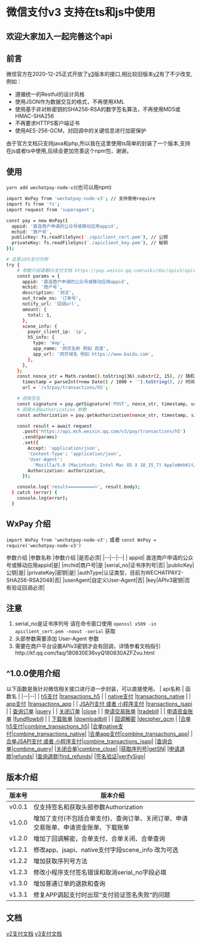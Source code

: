 
# 微信支付v3 支持在ts和js中使用

## 欢迎大家加入一起完善这个api
## 前言
微信官方在2020-12-25正式开放了[v3](https://pay.weixin.qq.com/wiki/doc/apiv3/index.shtml)版本的接口,相比较旧版本[v2](https://pay.weixin.qq.com/wiki/doc/api/index.html)有了不少改变,例如：
* 遵循统一的Restful的设计风格
* 使用JSON作为数据交互的格式，不再使用XML
* 使用基于非对称密钥的SHA256-RSA的数字签名算法，不再使用MD5或HMAC-SHA256
* 不再要求HTTPS客户端证书
* 使用AES-256-GCM，对回调中的关键信息进行加密保护

由于官方文档只支持java和php,所以我在这里使用ts简单的封装了一个版本,支持在js或者ts中使用,后续会更加完善这个npm包，谢谢。

## 使用
`yarn add wechatpay-node-v3`(也可以用npm)

```bash
import WxPay from 'wechatpay-node-v3'; // 支持使用require
import fs from 'fs';
import request from 'superagent';

const pay = new WxPay({
  appid: '直连商户申请的公众号或移动应用appid',
  mchid: '商户号',
  publicKey: fs.readFileSync('./apiclient_cert.pem'), // 公钥
  privateKey: fs.readFileSync('./apiclient_key.pem'), // 秘钥
});

# 这里以h5支付为例
try {
    # 参数介绍请看h5支付文档 https://pay.weixin.qq.com/wiki/doc/apiv3/apis/chapter3_3_1.shtml
    const params = {
      appid: '直连商户申请的公众号或移动应用appid',
      mchid: '商户号',
      description: '测试',
      out_trade_no: '订单号',
      notify_url: '回调url',
      amount: {
        total: 1,
      },
      scene_info: {
        payer_client_ip: 'ip',
        h5_info: {
          type: 'Wap',
          app_name: '网页名称 例如 百度',
          app_url: '网页域名 例如 https://www.baidu.com',
        },
      },
    };
    const nonce_str = Math.random().toString(36).substr(2, 15), // 随机字符串
      timestamp = parseInt(+new Date() / 1000 + '').toString(), // 时间戳 秒
      url = '/v3/pay/transactions/h5';

    # 获取签名
    const signature = pay.getSignature('POST', nonce_str, timestamp, url, params); # 如果是get 请求 则不需要params 参数拼接在url上 例如 /v3/pay/transactions/id/12177525012014?mchid=1230000109
    # 获取头部authorization 参数
    const authorization = pay.getAuthorization(nonce_str, timestamp, signature);

    const result = await request
      .post('https://api.mch.weixin.qq.com/v3/pay/transactions/h5')
      .send(params)
      .set({
        Accept: 'application/json',
        'Content-Type': 'application/json',
        'User-Agent':
          'Mozilla/5.0 (Macintosh; Intel Mac OS X 10_15_7) AppleWebKit/537.36 (KHTML, like Gecko) Chrome/87.0.4280.88 Safari/537.36',
        Authorization: authorization,
      });

    console.log('result==========>', result.body);
  } catch (error) {
    console.log(error);
  }
```

## WxPay 介绍
`import WxPay from 'wechatpay-node-v3';` 或者 `const WxPay = require('wechatpay-node-v3')`

参数介绍
|参数名称  |参数介绍  |是否必须|
|--|--|--|
|  appid|   直连商户申请的公众号或移动应用appid|是|
|mchid|商户号|是
|serial_no|证书序列号|否|
|publicKey|公钥|是|
|privateKey|密钥|是|
|authType|认证类型，目前为WECHATPAY2-SHA256-RSA2048|否|
|userAgent|自定义User-Agent|否|
|key|APIv3密钥|否 有验证回调必须|

## 注意
1. serial_no是证书序列号 请在命令窗口使用 `openssl x509 -in apiclient_cert.pem -noout -serial` 获取
2. 头部参数需要添加 User-Agent 参数
3. 需要在商户平台设置APIv3密钥才会有回调，详情参看文档指引http://kf.qq.com/faq/180830E36vyQ180830AZFZvu.html

## ^1.0.0使用介绍
以下函数是我针对微信相关接口进行进一步封装，可以直接使用。
| api名称 | 函数名 |
|--|--|
| [h5支付](https://pay.weixin.qq.com/wiki/doc/apiv3/apis/chapter3_3_1.shtml) |[transactions_h5](https://github.com/klover2/wechatpay-node-v3-ts/blob/master/docs/transactions_h5.md)  |
| [native支付](https://pay.weixin.qq.com/wiki/doc/apiv3/apis/chapter3_4_1.shtml) |[transactions_native](https://github.com/klover2/wechatpay-node-v3-ts/blob/master/docs/transactions_native.md)  |
| [app支付](https://pay.weixin.qq.com/wiki/doc/apiv3/apis/chapter3_2_1.shtml) |[transactions_app](https://github.com/klover2/wechatpay-node-v3-ts/blob/master/docs/transactions_app.md)  |
| [JSAPI支付 或者 小程序支付](https://pay.weixin.qq.com/wiki/doc/apiv3/apis/chapter3_1_1.shtml) |[transactions_jsapi](https://github.com/klover2/wechatpay-node-v3-ts/blob/master/docs/transactions_jsapi.md)  |
| [查询订单](https://pay.weixin.qq.com/wiki/doc/apiv3/apis/chapter3_1_1.shtml) |[query](https://github.com/klover2/wechatpay-node-v3-ts/blob/master/docs/query.md)  |
| [关闭订单](https://pay.weixin.qq.com/wiki/doc/apiv3/apis/chapter3_1_1.shtml) |[close](https://github.com/klover2/wechatpay-node-v3-ts/blob/master/docs/close.md)  |
| [申请交易账单](https://pay.weixin.qq.com/wiki/doc/apiv3/apis/chapter3_1_6.shtml) |[tradebill](https://github.com/klover2/wechatpay-node-v3-ts/blob/master/docs/tradebill.md)  |
| [申请资金账单](https://pay.weixin.qq.com/wiki/doc/apiv3/apis/chapter3_1_7.shtml) |[fundflowbill](https://github.com/klover2/wechatpay-node-v3-ts/blob/master/docs/fundflowbill.md)  |
| [下载账单](https://pay.weixin.qq.com/wiki/doc/apiv3/apis/chapter3_1_8.shtml) |[downloadbill](https://github.com/klover2/wechatpay-node-v3-ts/blob/master/docs/downloadbill.md)  |
| [回调解密](https://pay.weixin.qq.com/wiki/doc/apiv3/apis/chapter3_1_5.shtml) |[decipher_gcm](https://github.com/klover2/wechatpay-node-v3-ts/blob/master/docs/transactions_h5.md)  |
|[合单h5支付](https://pay.weixin.qq.com/wiki/doc/apiv3/apis/chapter5_1_2.shtml)|[combine_transactions_h5](https://github.com/klover2/wechatpay-node-v3-ts/blob/master/docs/combine.md)|
|[合单native支付](https://pay.weixin.qq.com/wiki/doc/apiv3/apis/chapter5_1_5.shtml)|[combine_transactions_native](https://github.com/klover2/wechatpay-node-v3-ts/blob/master/docs/combine.md)|
|[合单app支付](https://pay.weixin.qq.com/wiki/doc/apiv3/apis/chapter5_1_1.shtml)|[combine_transactions_app](https://github.com/klover2/wechatpay-node-v3-ts/blob/master/docs/combine.md)|
|[合单JSAPI支付 或者 小程序支付](https://pay.weixin.qq.com/wiki/doc/apiv3/apis/chapter5_1_3.shtml)|[combine_transactions_jsapi](https://github.com/klover2/wechatpay-node-v3-ts/blob/master/docs/combine.md)|
|[查询合单](https://pay.weixin.qq.com/wiki/doc/apiv3/apis/chapter5_1_11.shtml)|[combine_query](https://github.com/klover2/wechatpay-node-v3-ts/blob/master/docs/combine.md)|
|[关闭合单](https://pay.weixin.qq.com/wiki/doc/apiv3/apis/chapter5_1_12.shtml)|[combine_close](https://github.com/klover2/wechatpay-node-v3-ts/blob/master/docs/combine.md)|
|[获取序列号]()|[getSN](https://github.com/klover2/wechatpay-node-v3-ts/blob/master/docs/transactions_h5.md)|
|[申请退款](https://pay.weixin.qq.com/wiki/doc/apiv3/apis/chapter3_2_9.shtml)|[refunds](https://github.com/klover2/wechatpay-node-v3-ts/blob/master/docs/transactions_h5.md)|
|[查询退款](https://pay.weixin.qq.com/wiki/doc/apiv3/apis/chapter3_2_10.shtml)|[find_refunds](https://github.com/klover2/wechatpay-node-v3-ts/blob/master/docs/transactions_h5.md)|
|[签名验证](https://pay.weixin.qq.com/wiki/doc/apiv3/wechatpay/wechatpay4_1.shtml)|[verifySign](https://github.com/klover2/wechatpay-node-v3-ts/blob/master/docs/verifySign.md)|



## 版本介绍
| 版本号 | 版本介绍 |
|--|--|
| v0.0.1 | 仅支持签名和获取头部参数Authorization |
|v1.0.0|增加了支付(不包括合单支付)、查询订单、关闭订单、申请交易账单、申请资金账单、下载账单|
|v1.2.0|增加了回调解密，合单支付、合单关闭、合单查询|
|v1.2.1|修改app、jsapi、native支付字段scene_info 改为可选|
|v1.2.2|增加获取序列号方法|
|v1.2.3|修改小程序支付签名错误和取消serial_no字段必填|
|v1.3.0|增加普通订单的退款和查询|
|v1.3.1|修复APP调起支付时出现“支付验证签名失败“的问题|

## 文档
[v2支付文档](https://pay.weixin.qq.com/wiki/doc/api/index.html)
[v3支付文档](https://pay.weixin.qq.com/wiki/doc/apiv3/index.shtml)
